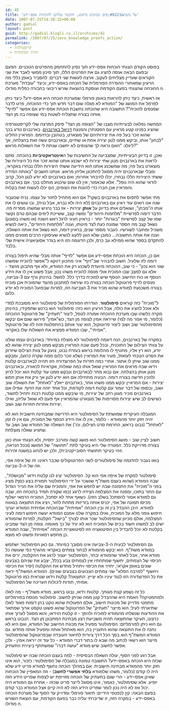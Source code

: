 ```yaml
---
id: 45
title: 'על משת&#8221;פים ונבוטים בראש, והקשר שלהם להוכחות אפס-ידע'
date: 2007-07-25T14:28:32+00:00
author: gadial
layout: post
guid: http://gadial.blogli.co.il/archives/42
permalink: /2007/07/25/zero_knowledge_proofs_action/
categories:
  - קריפטולוגיה
  - תורת הסיבוכיות
---
```

בפוסט הקודם הצגתי הוכחות אפס-ידע תוך נסיון להתחמק מהפרטים הטכניים. הפעם ובפעם הבאה אנסה להציג גם את הפרטים הללו, תוך סיכון ממשי לאבד את שני הקוראים שעדיין מצליחים לעקוב. ארצה לעשות שני דברים: להסביר באופן כללי מה הרעיון שמאחורי ההגדרה הפורמלית של הוכחה באפס-ידע, וכיצד "עובדת" מערכת ההוכחה שהצגתי בפעם הקודמת ועוסקת בהוצאת שורש ריבועי בחבורה כפלית מודולו n.

אז ראשית, כיצד ניתן להראות באופן פורמלי שמערכת הוכחה היא אפס-ידע? כיצד ניתן לפרמל את המושג של "המוודא לא מגלה שום דבר חדש תוך כדי ההוכחה, פרט לדבר שמנסים להוכיח"? התשובה היא שהוכחה נחשבת הוכחת אפס-ידע אם אפשר "לזייף" אותה בצורה שתצליח לשטות במי שצופה בה מן הצד.

המחשה נפלאה לבעייתיות מצבו של "הצופה מן הצד" סיפק המרצה שלי לקריפטוגרפיה שהציג בפנינו קטע מראיון עם הפסנתרן והמנצח [דניאל בארנבוים](http://he.wikipedia.org/wiki/%D7%93%D7%A0%D7%99%D7%90%D7%9C_%D7%91%D7%90%D7%A8%D7%A0%D7%91%D7%95%D7%99%D7%9D). בארנבוים נודע בכך שהוא זוכר בעל פה את יצירותיהם של מוצארט, בטהובן וברהמס. המראיין החליט "לבחון" אותו, וביקש ממנו לנגן יצירה אחת או שתיים, ובארנבוים עשה זאת בהצלחה, אך ליגלג: "האם נראה לך שהצופים לא יחשבו שנתת לי את השאלות מראש?"

ואכן, זו בדיוק הבעייתיות, שמצביעה על החשיבות של ה**אינטראקטיביות** בהוכחה. סתם לראות את בארנבוים מנגן שתי יצירות לא ישכנע אותנו שהוא זוכר את כל היצירות של מוצארט בעל פה; מה שמשכנע אותנו הוא הידיעה ששתי היצירות הללו נבחרו באקראי, ומבלי שבארנבוים יהיה מסוגל להתכונן אליהן מראש. אנחנו חושבים "באותה המידה ששתי היצירות הללו נבחרו, יכלו להיבחר אחרות; ואם בארנבוים לא יודע לנגן הכל, קרוב לודאי שהוא היה נופל". אלא שכאמור, אין לנו שום שיכנוע מוחלט בכך. אם בארנבוים והמראיין אכן חברו כדי להונות את הצופים, הם יכלו לעשות זאת בקלות.

מתי אפשר לתפוס את בארנבוים בשקר? אם הוא מתחיל לחזור על עצמו. נניח שכעבור שנה אנו רואים עוד ראיון עם בארנבוים (לא היה ולא נברא, אבל נניח), ובו עושים לו את אותו ה"מבחן", ושואלים אותו בדיוק על **אותן** יצירות - אז כבר נרגיש שמשהו מסריח פה. הדבר דומה לפרשיית "מלחמות היהודים" ומשה קצב, ששייכת לימים שבהם טרם נקשר שמו של קצב לפרשיות "בוגרות" יותר - בראיון חגיגי לרגל ראש השנה (או משהו בסגנון) נשאל קצב מה הספר שמונח כעת לצד מיטתו, וענה "מלחמות היהודים", כיאה לנשיא משכיל ומחובר לשורשיו. כעבור מספר שנים, בראיון דומה, הוא נשאל את אותה השאלה, וענה את אותה התשובה&#8230; כמובן שלא הוגן ללעוג לנשיא שעיסוקיו הרבים מונעים ממנו להתקדם בספר שהוא ממילא עב כרס, ולכן הדוגמה הזו היא בגדר אסוציאציה אישית שלי בלבד.

אם כן, הוכחה היא הוכחת אפס-ידע אם אפשר "לזייף" אותה מבלי שהיא תיפול בצורה דומה לזו שלעיל. חשוב להבהיר שב"זיוף" איני מתכוון דווקא ל"אפשר להוכיח שמשהו שגוי הוא נכון" - כי שוב, ההוכחה מיועדת לשכנע רק את המוודא, ולא אף מתבונן מהצד - אלא גם למצב שבו המוכיח אולי מנסה להוכיח משהו נכון, אבל פשוט אין לו את הידע הנוסף או כוח החישוב הנוסף שיש למוכיח בדרך כלל. למשל: בהינתן גרף עם 3-צביעה, מנסים לזייף פרוטוקול הוכחה בצורה כזו שיראה למתבונן מהצד שהמוכיח אכן מוכיח בצורה משכנעת למוודא שהוא מכיר את 3 הצביעה הזו, למרות שבפועל המוכיח לא יודע כלום.

ל"מוכיח" כזה קוראים **סימולטור**. הגדרתו הפורמלית של סימולטור היא מסובכת למדי ולא אוכל להציג את כולה, אבל הרעיון הוא כזה: סימולטור הוא ברנש שתפקידו, בהינתן מקרה כלשהו שבו מערכת ההוכחה אמורה לטפל, ליצור "תעתיק" של פרוטוקול ההוכחה (כלומר, מי אמר מה למי) שייראה אמין לצופה מן הצד, כש"אמין" פירושו שגם אם יבקשו מהסימולטור שוב ושוב ליצור פרוטוקול, הוא יצור אותם בהתפלגות זהה לזו של פרוטוקול "אמיתי", שבו המוודא ממציא את השאלות שלו באקראי.

במקרה של בארנבוים, הנה דוגמה לסימולטור לא מוצלח במיוחד: בארנבוים עצמו שולט על צוותי הצילום של התוכנית, ובכל פעם שבה המראיין מבקש ממנו לנגן יצירה שהוא לא יודע, הוא רץ אליו, מחטיף לו מהלומה בראש בעזרת נבוט, צועק על צוות הצילום שיזרוק את הסרט הנוכחי לעזאזל, מעיר את המראיין (שלא זוכר כלום ממה שקרה כרגע), ומבקש ממנו שוב שיתן לו אתגר. אחרי כמה חזרות על הפרוצדורה הזו תהיה לבארנבוים קלטת וידאו שבה מראים את המראיין שואל אותו כמה שאלות, אקראיות לכאורה, ובארנבוים מנגן אותן בהצלחה. אם נבוא מחר לבארנבוים ונבקש ממנו עוד קלטת הוא יוכל לרוץ ולהכין חדשה בצורה דומה. הבעיה מתחילה אם הוא יודע לנגן אך ורק את אותן חמש יצירות - אם המראיין יבקש ממנו משהו אחר, בארנבוים ייאלץ "לאתחל" את השאלה שוב ושוב, ובסופו של דבר יגמור עם קלטת דומה לקודמת, וכל אחד יזהה את הזיוף. אפילו אם בארנבוים מכיר מגוון רחב של יצירות, מי שיבקש ממנו קלטות רבות יתחיל לחשוד, כשישים לב שיש יצירות מסויימות של מוצארט שהמראיין אף פעם לא שואל עליהן, ואילו יצירות אחרות חוזרות שוב ושוב.

המגבלה העיקרית שמושתת על הסימולטור היא הדרישה שמבחינה חישובית הוא לא יהיה חזק יותר מהמוודא - כלומר, אין לו את הידע הנוסף של המוכיח, וגם אין לו זמן "לאתחל" (נבוט בראש, החרמת סרט הצילום, וכו') את השאלה של המוודא שוב ושוב עד שתגיע שאלה מוצלחת.

חשוב לציין שוב - מושג הסימולטור הוא מושג קשה ומורכב יחסית, ולא הצגתי אותו כאן בצורה מדוייקת כלל. המטרה שלי היא בעיקר לתת "תחושה" של המושג (וככל הנראה, זוהי בעיקר תחושתי הסובייקטיבית), ולכן יש לנהוג במשנה זהירות.

בואו נעבור להדגמה של סימולטורים לשני הפרוטוקולים שכבר ראינו: זה של איפה אפי, וזה של ה-3-צביעה.

סימולטור למקרה של איפה אפי הוא קל. הסימולטור יציג לנו קלטת וידאו "מבושלת", שבה המוודא (שהוא בעצם משת"ף שנשכר על ידי הסימולטור תמורת בצע כסף) מציג בפני ה"מוכיח" את התמונה שבה יש לחפש את אפי, והמוכיח שם עליה את הנייר הגדול עם החור בתוכו, ומפנה את המצלמה הצידה לרגע (כמו שקורה תמיד בהוכחה הזו, שבה גם למוודא אסור להסתכל בשלב הזה). כשאף אחד לא יסתכל, המוכיח הרמאי ישלוף מכיסו תמונה של אפי, יכניס אותה בזריזות מתחת לחור, ויציג את התוצאה בגאווה למוודא. היכן ההבדל בין זה ובין הוכחה "אמיתית" שבהוכחה אמיתית המוודא יערוך חיפוש גופני מלא על המוכיח, ואילו במקרה שלנו אמנם המוודא יעשה חיפוש דומה לעיני המצלמה, אולם מכיוון שהסימולטור שכר אותו לצורך "בישול" הקלטת, למרות שהמוודא ישים לב למשהו חשוד בכיס של המוכיח הוא לא יגיד על כך מאומה. צופה מן הצד שמביט בקלטת לא יוכל להבדיל בין הסיטואציה הזו לסיטואציית הוכחה "אמיתית", שבה המוודא כן מחפש רמאויות ופשוט לא מוצא.

גם הסימולטור לבעית ה-3-צביעה אינו מסובך במיוחד. גם כאן הסימולטור ישתמש במוודא משת"ף. הוא יבקש מהמוודא לבחור צמתים באקראי מהגרף כפי שעושה כל מוודא אחר, אבל לאחר שהמוודא יבחר, הסימולטור יעצור לרגע את ההקלטה, ירים את הכיסוי של הצמתים, יחשוף שמתחתיו אין לצמתים צבע בכלל, יצבע את שניהם בצבעים שונים באופן אקראי, יחזיר את הכיסוי ויתחיל מחדש את ההקלטה (יסיר את הכיסוי ויחשוף "למרבה הפלא" שני צמתים הצבועים בצבעים שונים). המוודא המשת"ף יראה את כל הפרוצדורה הזו לנגד עיניו ולא יצייץ. התוצאה? קלטת וידאו שנראית כמו פרוטוקול אמיתי, תודות ליכולות העריכה של הסימולטור.

כל זה נשמע קצת מגוחך. קלטות וידאו, נבוט בראש, מוודא משת"ף - מה לאלו ולמתמטיקה? האמת היא שההבדל קטן ממה שניתן לחשוב. סימולטור מנוסח בפורמליזם מתמטי מדוייק של מכונות חישוב, אולם הפעולות שהוא נוקט בהן דומות מאוד לאלו שתיארתי לעיל: הוא מייצר "תעתיק" של הפרוטוקול שהוא פשוט טקסט ארוך שמתאר את ההודעות שנשלחו מהמוודא למוכיח ולהפך - זו קלטת הוידאו, והוא מסוגל לערוך אותו כרצונו, העיקר שהתוצאה תהיה משביעת רצון מבחינת המתבונן מן הצד. הנבוט בראש גם הוא ניתן לפורמליזם: הסימולטור מפעיל את מכונת החישוב של המוודא, ואם היא לא נתנה לו את התוצאה שהוא התעניין בה, הוא מאתחל אותה ומפעיל אותה מחדש. גם המוודא המשת"ף הוא בסך הכל דרך ציורית לתיאור העובדה שבפרוטוקול שהסימולטור מייצר הוא רשאי לכתוב מה שבא לו בתור דברי המוודא - כל עוד זה ייראה אמין - ולכן אפשר לחשוב שיש מוודא "עושה דברו" שמשתתף ביצירת התעתיק.

אבל רגע לפני הסוף, עולה השאלה הבסיסית - למה בעצם הוכחה שבה יש סימולטור שכזה היא הוכחה באפס-ידע? התשובה טמונה במגבלה של הסימולטור: כזכור, הוא אינו חזק יותר מהמוודא מבחינה חישובית. אם במהלך הוכחה נחשף למוודא פריט ידע שלא היה לו קודם (כלומר, משהו שלמוודא **בלתי אפשרי לחשב**) - וזה המאפיין של הוכחות שאינן אפס-ידע - הרי שגם בתעתיק של הוכחה מזוייפת יש לצפות שפריט הידע הזה יופיע. אלא שסימולטור, כאמור, אינו מסוגל לייצר פריט שכזה - אחרת גם המוודא היה יכול ואז לא היה נכון לומר שפריט הידע הזה לא היה קיים אצל המוודא כבר קודם.  
בפעם הבאה: קץ לנפנופי הידיים: תיאור פורמלי ומדוייק עד הסוף של מערכת הוכחה באפס-ידע - במקרה הזה, זו שדיברתי עליה כבר בפעם הקודמת, עם הוצאת השורש מודולו n.